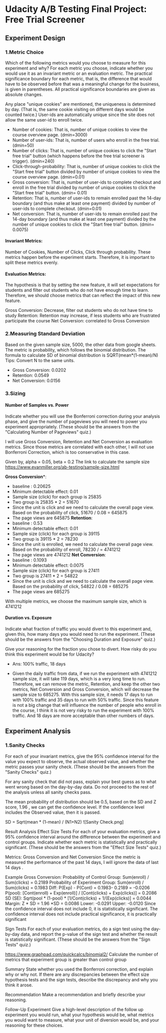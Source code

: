 # Udacity A/B Testing Final Project: Free Trial Screener

## Experiment Design
### 1.Metric Choice
Which of the following metrics would you choose to measure for this experiment and why? For each metric you choose, indicate whether you would use it as an invariant metric or an evaluation metric. The practical significance boundary for each metric, that is, the difference that would have to be observed before that was a meaningful change for the business, is given in parentheses. All practical significance boundaries are given as absolute changes.


Any place "unique cookies" are mentioned, the uniqueness is determined by day. (That is, the same cookie visiting on different days would be counted twice.) User-ids are automatically unique since the site does not allow the same user-id to enroll twice.


- Number of cookies: That is, number of unique cookies to view the course overview page. (dmin=3000)
- Number of user-ids: That is, number of users who enroll in the free trial. (dmin=50)
- Number of clicks: That is, number of unique cookies to click the "Start free trial" button (which happens before the free trial screener is trigger). (dmin=240)
- Click-through-probability: That is, number of unique cookies to click the "Start free trial" button divided by number of unique cookies to view the course overview page. (dmin=0.01)
- Gross conversion: That is, number of user-ids to complete checkout and enroll in the free trial divided by number of unique cookies to click the "Start free trial" button. (dmin= 0.01)
- Retention: That is, number of user-ids to remain enrolled past the 14-day boundary (and thus make at least one payment) divided by number of user-ids to complete checkout. (dmin=0.01)
- Net conversion: That is, number of user-ids to remain enrolled past the 14-day boundary (and thus make at least one payment) divided by the number of unique cookies to click the "Start free trial" button. (dmin= 0.0075)

#### Invariant Metrics: 
Number of Cookies, Number of Clicks, Click through probability. 
These metrics happen before the experiment starts. Therefore, it is important to split these metrics evenly. 
#### Evaluation Metrics: 
The hypothesis is that by setting the new feature, it will set expectations for students and filter out students who do not have enough time to learn. Therefore, we should choose metrics that can reflect the impact of this new feature. 

Gross Conversion: Decrease, filter out students who do not have time to study
Retention: Retention may increase, if less students who are frustrated participate the course
Net Conversion: correlated to Gross Conversion




### 2.Measuring Standard Deviation

Based on the given sample size, 5000, the other data from google sheets. 
The metric is probability, which follows the binomial distribution. 
The formula to calculate SD of binomial distribution is SQRT(mean*(1-mean)/N)
Tips: Convert N to the same units. 

- Gross Conversion: 0.0202
- Retention: 0.0549
- Net Conversion: 0.0156

### 3.Sizing
#### Number of Samples vs. Power
Indicate whether you will use the Bonferroni correction during your analysis phase, and give the number of pageviews you will need to power you experiment appropriately. (These should be the answers from the "Calculating Number of Pageviews" quiz.)

I will use Gross Conversion, Retention and Net Conversion as evaluation metrics. Since those metrics are correlated with each other, I will not use Bonferroni Correction, which is too conservative in this case.

Given by, alpha = 0.05, beta = 0.2 
The link to calculate the sample size
https://www.evanmiller.org/ab-testing/sample-size.html

**Gross Conversion***:
- baseline : 0.20625
- Minimum detectable effect: 0.01 
- Sample size (click) for each group is 25835
- Two group is 25835 * 2 = 51670
- Since the unit is click and we need to calculate the overall page view. Based on the probability of click, 51670 / 0.08 = 645875
- The page views are 645875
**Retention**:
- baseline : 0.53
- Minimum detectable effect: 0.01 
- Sample size (click) for each group is 39115
- Two group is 39115 * 2 = 78230
- Since the unit is enrolled, we need to calculate the overall page view. Based on the probability of enroll, 78230 /  = 4741212
- The page views are 4741212
**Net Conversion**:
- baseline : 0.1093
- Minimum detectable effect: 0.0075 
- Sample size (click) for each group is 27411
- Two group is 27411 * 2 = 54822
- Since the unit is click and we need to calculate the overall page view. Based on the probability of click, 54822 / 0.08 = 685275
- The page views are 685275

With multiple metrics, we choose the maximum sample size, which is 4741212

#### Duration vs. Exposure
Indicate what fraction of traffic you would divert to this experiment and, given this, how many days you would need to run the experiment. (These should be the answers from the "Choosing Duration and Exposure" quiz.)

Give your reasoning for the fraction you chose to divert. How risky do you think this experiment would be for Udacity?

- Ans: 100% traffic, 18 days

- Given the daily traffic from data, if we run the experiment with 4741212 sample size, it will take 119 days, which is a very long time to run. Therefore, we can remove the metric, Retention, and keep the other two metrics, Net Conversion and Gross Conversion, which will decrease the sample size to 685275. With this sample size, it needs 17 days to run with 100% traffic and 35 days to run with 50% traffic. Since this feature is not a big change that will influence the number of people who enroll in the course, I think it is not very risky to run the experiment with 100% traffic. And 18 days are more acceptable than other numbers of days.

## Experiment Analysis
### 1.Sanity Checks
For each of your invariant metrics, give the 95% confidence interval for the value you expect to observe, the actual observed value, and whether the metric passes your sanity check. (These should be the answers from the "Sanity Checks" quiz.)

For any sanity check that did not pass, explain your best guess as to what went wrong based on the day-by-day data. Do not proceed to the rest of the analysis unless all sanity checks pass.

The mean probability of distribution should be 0.5, based on the SD and Z score, 1.96 , we can get the confidence level. If the confidence level includes the Observed value, then it is passed.

SD = Sqrt(mean * (1-mean) / (N1+N2)
![Sanity Check.png]




Result Analysis
Effect Size Tests
For each of your evaluation metrics, give a 95% confidence interval around the difference between the experiment and control groups. Indicate whether each metric is statistically and practically significant. (These should be the answers from the "Effect Size Tests" quiz.)

Metrics: Gross Conversion and Net Conversion
Since the metric is measured the performance of the past 14 days, I will ignore the data of last 14 days .

Example Gross Conversion:
Probability of Control Group: Sum(enroll) / Sum(clicks) = 0.2189
Probability of Experiment Group: Sum(enroll) / Sum(clicks) = 0.1983
Diff: P(Exp) - P(Cont) = 0.1983- 0.2189 = -0.0206
P(pool): [Cont(enroll) + Exp(enroll)] / [Cont(clicks) + Exp(clicks)] = 0.2086
SD (SE): Sqrt(pool * (1-pool) * [1/Cont(clicks) + 1/(Exp(clicks)] = 0.0044
Margin: Z * SD = 1.96 *SD =  0.0086
Lower: -0.0291
Upper: -0.0120
Since the confidence interval does not include 0, it is statistically significant.
The confidence interval does not include practical significance, it is practically significant




Sign Tests
For each of your evaluation metrics, do a sign test using the day-by-day data, and report the p-value of the sign test and whether the result is statistically significant. (These should be the answers from the "Sign Tests" quiz.)

https://www.graphpad.com/quickcalcs/binomial2/
Calculate the number of metrics that experiment group is greater than control group



Summary
State whether you used the Bonferroni correction, and explain why or why not. If there are any discrepancies between the effect size hypothesis tests and the sign tests, describe the discrepancy and why you think it arose.

Recommendation
Make a recommendation and briefly describe your reasoning.

Follow-Up Experiment
Give a high-level description of the follow up experiment you would run, what your hypothesis would be, what metrics you would want to measure, what your unit of diversion would be, and your reasoning for these choices.


